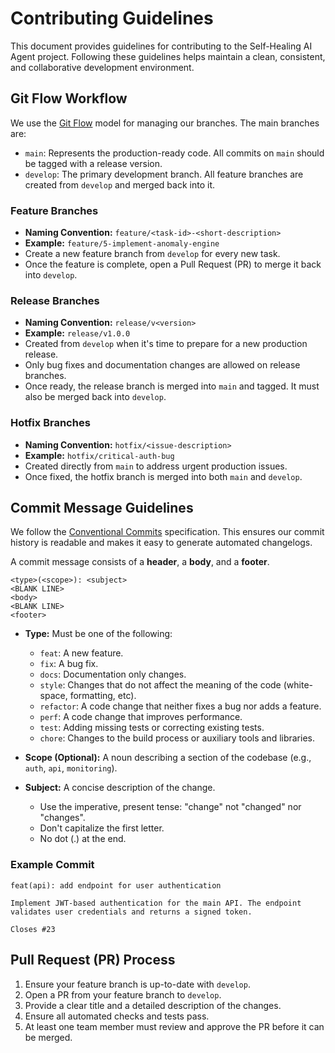# Contributing Guidelines

This document provides guidelines for contributing to the Self-Healing AI Agent project. Following these guidelines helps maintain a clean, consistent, and collaborative development environment.

## Git Flow Workflow

We use the [Git Flow](https://www.atlassian.com/git/tutorials/comparing-workflows/gitflow-workflow) model for managing our branches. The main branches are:

*   `main`: Represents the production-ready code. All commits on `main` should be tagged with a release version.
*   `develop`: The primary development branch. All feature branches are created from `develop` and merged back into it.

### Feature Branches

*   **Naming Convention:** `feature/<task-id>-<short-description>`
*   **Example:** `feature/5-implement-anomaly-engine`
*   Create a new feature branch from `develop` for every new task.
*   Once the feature is complete, open a Pull Request (PR) to merge it back into `develop`.

### Release Branches

*   **Naming Convention:** `release/v<version>`
*   **Example:** `release/v1.0.0`
*   Created from `develop` when it's time to prepare for a new production release.
*   Only bug fixes and documentation changes are allowed on release branches.
*   Once ready, the release branch is merged into `main` and tagged. It must also be merged back into `develop`.

### Hotfix Branches

*   **Naming Convention:** `hotfix/<issue-description>`
*   **Example:** `hotfix/critical-auth-bug`
*   Created directly from `main` to address urgent production issues.
*   Once fixed, the hotfix branch is merged into both `main` and `develop`.

## Commit Message Guidelines

We follow the [Conventional Commits](https://www.conventionalcommits.org/en/v1.0.0/) specification. This ensures our commit history is readable and makes it easy to generate automated changelogs.

A commit message consists of a **header**, a **body**, and a **footer**.

```
<type>(<scope>): <subject>
<BLANK LINE>
<body>
<BLANK LINE>
<footer>
```

*   **Type:** Must be one of the following:
    *   `feat`: A new feature.
    *   `fix`: A bug fix.
    *   `docs`: Documentation only changes.
    *   `style`: Changes that do not affect the meaning of the code (white-space, formatting, etc).
    *   `refactor`: A code change that neither fixes a bug nor adds a feature.
    *   `perf`: A code change that improves performance.
    *   `test`: Adding missing tests or correcting existing tests.
    *   `chore`: Changes to the build process or auxiliary tools and libraries.

*   **Scope (Optional):** A noun describing a section of the codebase (e.g., `auth`, `api`, `monitoring`).

*   **Subject:** A concise description of the change.
    *   Use the imperative, present tense: "change" not "changed" nor "changes".
    *   Don't capitalize the first letter.
    *   No dot (.) at the end.

### Example Commit

```
feat(api): add endpoint for user authentication

Implement JWT-based authentication for the main API. The endpoint
validates user credentials and returns a signed token.

Closes #23
```

## Pull Request (PR) Process

1.  Ensure your feature branch is up-to-date with `develop`.
2.  Open a PR from your feature branch to `develop`.
3.  Provide a clear title and a detailed description of the changes.
4.  Ensure all automated checks and tests pass.
5.  At least one team member must review and approve the PR before it can be merged. 